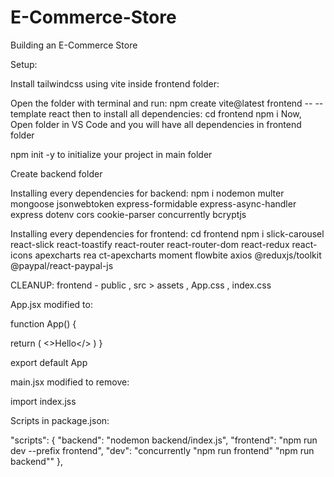 # E-Commerce-Store
Building an E-Commerce Store

Setup:

Install tailwindcss using vite inside frontend folder:

Open the folder with terminal and run:
npm create vite@latest frontend -- --template react
then to install all dependencies:
cd frontend
npm i 
Now, Open folder in VS Code and you will have all dependencies in frontend folder

npm init -y to initialize your project in main folder

Create backend folder

Installing every dependencies for backend:
npm i nodemon multer mongoose jsonwebtoken express-formidable express-async-handler express dotenv cors cookie-parser concurrently bcryptjs

Installing every dependencies for frontend:
cd frontend 
npm i slick-carousel react-slick react-toastify react-router react-router-dom react-redux react-icons apexcharts rea
ct-apexcharts moment flowbite axios @reduxjs/toolkit @paypal/react-paypal-js

CLEANUP:
frontend - public , src > assets , App.css , index.css 

App.jsx modified to:

function App() {

  return (
    <>Hello</>
  )
}

export default App

main.jsx modified to remove:

import index.jss

Scripts in package.json:

"scripts": {
  "backend": "nodemon backend/index.js",
  "frontend": "npm run dev --prefix frontend",
  "dev": "concurrently \"npm run frontend\" \"npm run backend\""
},
